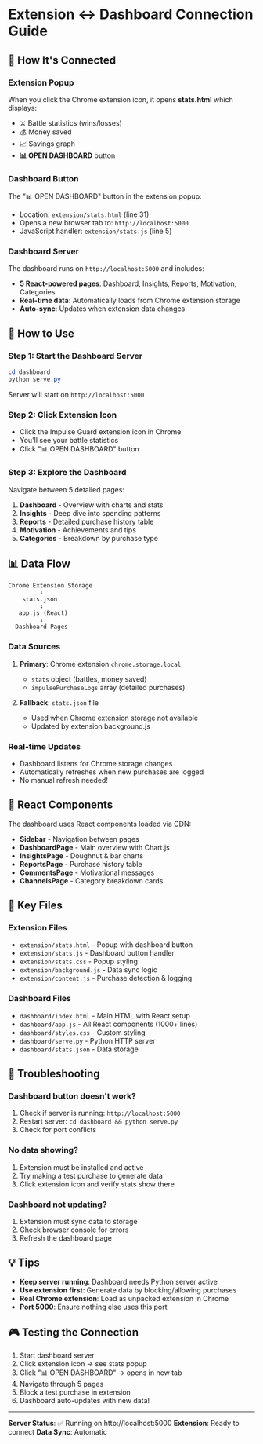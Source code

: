 # Extension ↔ Dashboard Connection Guide

## 🔗 How It's Connected

### Extension Popup
When you click the Chrome extension icon, it opens **stats.html** which displays:
- ⚔️ Battle statistics (wins/losses)
- 💰 Money saved
- 📈 Savings graph
- **📊 OPEN DASHBOARD** button

### Dashboard Button
The "📊 OPEN DASHBOARD" button in the extension popup:
- Location: `extension/stats.html` (line 31)
- Opens a new browser tab to: `http://localhost:5000`
- JavaScript handler: `extension/stats.js` (line 5)

### Dashboard Server
The dashboard runs on `http://localhost:5000` and includes:
- **5 React-powered pages**: Dashboard, Insights, Reports, Motivation, Categories
- **Real-time data**: Automatically loads from Chrome extension storage
- **Auto-sync**: Updates when extension data changes

## 🚀 How to Use

### Step 1: Start the Dashboard Server
```powershell
cd dashboard
python serve.py
```
Server will start on `http://localhost:5000`

### Step 2: Click Extension Icon
- Click the Impulse Guard extension icon in Chrome
- You'll see your battle statistics
- Click "📊 OPEN DASHBOARD" button

### Step 3: Explore the Dashboard
Navigate between 5 detailed pages:
1. **Dashboard** - Overview with charts and stats
2. **Insights** - Deep dive into spending patterns
3. **Reports** - Detailed purchase history table
4. **Motivation** - Achievements and tips
5. **Categories** - Breakdown by purchase type

## 📊 Data Flow

```
Chrome Extension Storage
         ↓
    stats.json
         ↓
   app.js (React)
         ↓
  Dashboard Pages
```

### Data Sources
1. **Primary**: Chrome extension `chrome.storage.local`
   - `stats` object (battles, money saved)
   - `impulsePurchaseLogs` array (detailed purchases)

2. **Fallback**: `stats.json` file
   - Used when Chrome extension storage not available
   - Updated by extension background.js

### Real-time Updates
- Dashboard listens for Chrome storage changes
- Automatically refreshes when new purchases are logged
- No manual refresh needed!

## 🎨 React Components

The dashboard uses React components loaded via CDN:
- **Sidebar** - Navigation between pages
- **DashboardPage** - Main overview with Chart.js
- **InsightsPage** - Doughnut & bar charts
- **ReportsPage** - Purchase history table
- **CommentsPage** - Motivational messages
- **ChannelsPage** - Category breakdown cards

## 📁 Key Files

### Extension Files
- `extension/stats.html` - Popup with dashboard button
- `extension/stats.js` - Dashboard button handler
- `extension/stats.css` - Popup styling
- `extension/background.js` - Data sync logic
- `extension/content.js` - Purchase detection & logging

### Dashboard Files
- `dashboard/index.html` - Main HTML with React setup
- `dashboard/app.js` - All React components (1000+ lines)
- `dashboard/styles.css` - Custom styling
- `dashboard/serve.py` - Python HTTP server
- `dashboard/stats.json` - Data storage

## 🔧 Troubleshooting

### Dashboard button doesn't work?
1. Check if server is running: `http://localhost:5000`
2. Restart server: `cd dashboard && python serve.py`
3. Check for port conflicts

### No data showing?
1. Extension must be installed and active
2. Try making a test purchase to generate data
3. Click extension icon and verify stats show there

### Dashboard not updating?
1. Extension must sync data to storage
2. Check browser console for errors
3. Refresh the dashboard page

## 💡 Tips

- **Keep server running**: Dashboard needs Python server active
- **Use extension first**: Generate data by blocking/allowing purchases
- **Real Chrome extension**: Load as unpacked extension in Chrome
- **Port 5000**: Ensure nothing else uses this port

## 🎮 Testing the Connection

1. Start dashboard server
2. Click extension icon → see stats popup
3. Click "📊 OPEN DASHBOARD" → opens in new tab
4. Navigate through 5 pages
5. Block a test purchase in extension
6. Dashboard auto-updates with new data!

---

**Server Status**: ✅ Running on http://localhost:5000
**Extension**: Ready to connect
**Data Sync**: Automatic
